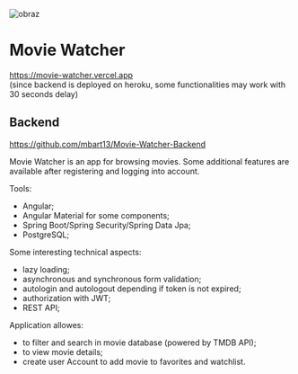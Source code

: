 ![obraz](https://user-images.githubusercontent.com/36601103/109544235-9ada2400-7ac7-11eb-9c34-d19bd1bac74b.png)

# Movie Watcher
https://movie-watcher.vercel.app  
(since backend is deployed on heroku, some functionalities may work with 30 seconds delay)

## Backend

https://github.com/mbart13/Movie-Watcher-Backend


Movie Watcher is an app for browsing movies. Some additional features are available after registering and logging into account.

Tools: 
* Angular;
* Angular Material for some components;
* Spring Boot/Spring Security/Spring Data Jpa;
* PostgreSQL;

Some interesting technical aspects:
* lazy loading;
* asynchronous and synchronous form validation;
* autologin and autologout depending if token is not expired;
* authorization with JWT;
* REST API;

Application allowes: 
* to filter and search in movie database (powered by TMDB API);
* to view movie details;
* create user Account to add movie to favorites and watchlist.
